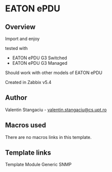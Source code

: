 # EATON ePDU

## Overview


Import and enjoy




tested with 
- EATON ePDU G3 Switched
- EATON ePDU G3 Managed


Should work with other models of EATON ePDU


Created in Zabbix v5.4




## Author

Valentin Stangaciu - valentin.stangaciu@cs.upt.ro

## Macros used

There are no macros links in this template.

## Template links

Template Module Generic SNMP

